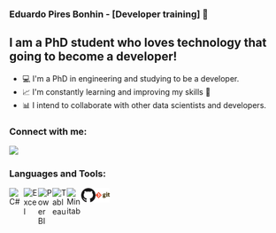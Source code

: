 ### Eduardo Pires Bonhin - [Developer training] 👋

## I am a PhD student who loves technology that going to become a developer!

- 💻 I'm a PhD in engineering and studying to be a developer.
- 📈 I'm constantly learning and improving my skills 🤣
- 📊 I intend to collaborate with other data scientists and developers.


### Connect with me:

[<img align="left"  width="22px" src="https://cdn.jsdelivr.net/npm/simple-icons@3.4.0/icons/linkedin.svg" />](https://www.linkedin.com/in/eduardo-pires-bonhin-ab6488195/)


<br />

### Languages and Tools:

<img align="left" alt="C#" width="26px" src="https://iconape.com/wp-content/png_logo_vector/c.png" />

<img align="left" alt="Excel" width="26px" src="https://imagensemoldes.com.br/wp-content/uploads/2020/09/%C3%8Dcone-Logo-Excel-PNG.png" />

<img align="left" alt="Power BI" width="26px" src="https://user-images.githubusercontent.com/71708626/110930907-702e6d80-8308-11eb-8b03-9c4ad447bcf8.png" />

<img align="left" alt="Tableau" width="26px" src="https://user-images.githubusercontent.com/71708626/110930621-19c12f00-8308-11eb-9319-93b0a1d1a6fb.png" />

<img align="left" alt="Minitab" width="26px" src="https://user-images.githubusercontent.com/71708626/110931244-cbf8f680-8308-11eb-84ad-48fd1b7913af.png" />

<img align="left" alt="GitHub" width="26px" src="https://raw.githubusercontent.com/github/explore/78df643247d429f6cc873026c0622819ad797942/topics/github/github.png" />

<img align="left" alt="Git" width="26px" src="https://raw.githubusercontent.com/github/explore/80688e429a7d4ef2fca1e82350fe8e3517d3494d/topics/git/git.png" />

<br />
<br />
